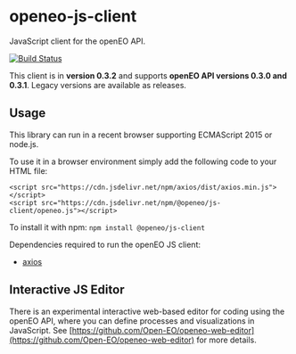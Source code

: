 # openeo-js-client

JavaScript client for the openEO API.

[![Build Status](https://travis-ci.org/Open-EO/openeo-js-client.svg?branch=master)](https://travis-ci.org/Open-EO/openeo-js-client)

This client is in **version 0.3.2** and supports **openEO API versions 0.3.0 and 0.3.1**. Legacy versions are available as releases.

## Usage
This library can run in a recent browser supporting ECMAScript 2015 or node.js.

To use it in a browser environment simply add the following code to your HTML file:
```
<script src="https://cdn.jsdelivr.net/npm/axios/dist/axios.min.js"></script>
<script src="https://cdn.jsdelivr.net/npm/@openeo/js-client/openeo.js"></script>
```

To install it with npm: `npm install @openeo/js-client`

Dependencies required to run the openEO JS client:
* [axios](https://github.com/axios/axios)

## Interactive JS Editor

There is an experimental interactive web-based editor for coding using the openEO API,
where you can define processes and visualizations in JavaScript.
See [https://github.com/Open-EO/openeo-web-editor](https://github.com/Open-EO/openeo-web-editor) for more details.

